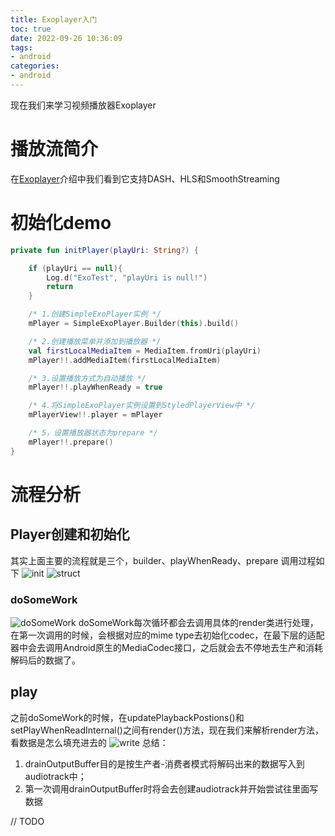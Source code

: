 ```yaml
---
title: Exoplayer入门
toc: true
date: 2022-09-26 10:36:09
tags:
- android
categories:
- android
---
```

现在我们来学习视频播放器Exoplayer
<!--more-->
# 播放流简介
在[Exoplayer](https://github.com/google/ExoPlayer)介绍中我们看到它支持DASH、HLS和SmoothStreaming

# 初始化demo
```kotlin
private fun initPlayer(playUri: String?) {

    if (playUri == null){
        Log.d("ExoTest", "playUri is null!")
        return
    }

    /* 1.创建SimpleExoPlayer实例 */
    mPlayer = SimpleExoPlayer.Builder(this).build()

    /* 2.创建播放菜单并添加到播放器 */
    val firstLocalMediaItem = MediaItem.fromUri(playUri)
    mPlayer!!.addMediaItem(firstLocalMediaItem)

    /* 3.设置播放方式为自动播放 */
    mPlayer!!.playWhenReady = true

    /* 4.将SimpleExoPlayer实例设置到StyledPlayerView中 */
    mPlayerView!!.player = mPlayer

    /* 5，设置播放器状态为prepare */
    mPlayer!!.prepare()
}
```
# 流程分析
## Player创建和初始化
其实上面主要的流程就是三个，builder、playWhenReady、prepare
调用过程如下
![init](pic_1.png)
![struct](exo_pic_3.png)

### doSomeWork
![doSomeWork](exo_pic_4.png)
doSomeWork每次循环都会去调用具体的render类进行处理，在第一次调用的时候，会根据对应的mime type去初始化codec，在最下层的适配器中会去调用Android原生的MediaCodec接口，之后就会去不停地去生产和消耗解码后的数据了。

## play
之前doSomeWork的时候，在updatePlaybackPostions()和setPlayWhenReadInternal()之间有render()方法，现在我们来解析render方法，看数据是怎么填充进去的
![write](exo_pic_5.png)
总结：
1. drainOutputBuffer目的是按生产者-消费者模式将解码出来的数据写入到audiotrack中；
2. 第一次调用drainOutputBuffer时将会去创建audiotrack并开始尝试往里面写数据

// TODO
